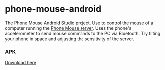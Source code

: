 # phone-mouse-android

The Phone Mouse Android Studio project. Use to control the mouse of a computer running the [Phone Mouse server](https://github.com/bbatliner/phone-mouse-server).
Uses the phone's accelerometer to send mouse commands to the PC via Bluetooth. Try tilting your phone in space and adjusting the sensitivity of the server.

### APK
[Download here](https://github.com/bbatliner/phone-mouse-android/raw/master/Phone%20Mouse.apk)
